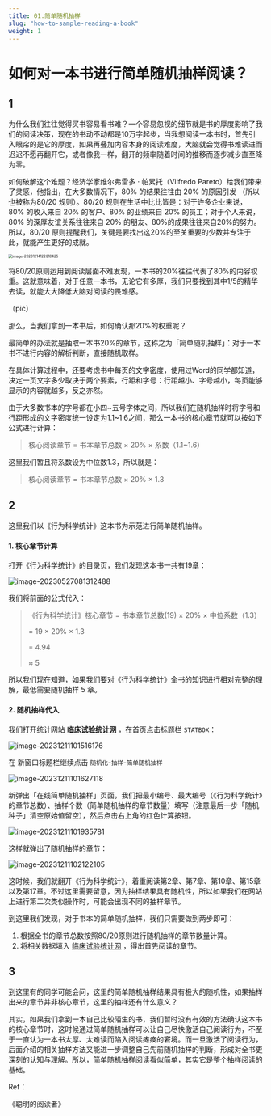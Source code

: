```yaml
---
title: 01.简单随机抽样
slug: "how-to-sample-reading-a-book"
weight: 1
---
```


# 如何对一本书进行简单随机抽样阅读？

## 1

为什么我们往往觉得买书容易看书难？一个容易忽视的细节就是书的厚度影响了我们的阅读决策，现在的书动不动都是10万字起步，当我想阅读一本书时，首先引入眼帘的是它的厚度，如果再叠加内容本身的阅读难度，大脑就会觉得书难读进而迟迟不愿再翻开它，或者像我一样，翻开的频率随着时间的推移而逐步减少直至降为零。

如何破解这个难题？经济学家维尔弗雷多 · 帕累托（Vilfredo Pareto）给我们带来了灵感，他指出，在大多数情况下，80% 的结果往往由 20% 的原因引发 （所以也被称为80/20 规则）。80/20 规则在生活中比比皆是：对于许多企业来说， 80% 的收入来自 20% 的客户、80% 的业绩来自 20% 的员工；对于个人来说，80% 的深厚友谊关系往往来自 20% 的朋友、80%的成果往往来自20%的努力。所以，80/20 原则提醒我们，关键是要找出这20%的至关重要的少数并专注于此，就能产生更好的成就。

<img src="https://pbox.online/202312141226494.png" alt="image-20231214122610425" style="zoom:50%;" />

将80/20原则运用到阅读层面不难发现，一本书的20%往往代表了80%的内容权重。这就意味着，对于任意一本书，无论它有多厚，我们只要找到其中1/5的精华去读，就能大大降低大脑对阅读的畏难感。

（pic）

那么，当我们拿到一本书后，如何确认那20%的权重呢？

最简单的办法就是抽取一本书20%的章节，这称之为「简单随机抽样」：对于一本书不进行内容的解析判断，直接随机取样。

在具体计算过程中，还要考虑书中每页的文字密度，使用过Word的同学都知道，决定一页文字多少取决于两个要素，行距和字号：行距越小、字号越小，每页能够显示的内容就越多，反之亦然。

由于大多数书本的字号都在小四~五号字体之间，所以我们在随机抽样时将字号和行距形成的文字密度统一设定为1.1~1.6之间，那么一本书的核心章节就可以按如下公式进行计算：

> 核心阅读章节 = 书本章节总数 × 20% × 系数（1.1~1.6）

这里我们暂且将系数设为中位数1.3，所以就是：

> 核心阅读章节 = 书本章节总数 × 20% × 1.3

## 2

这里我们以《行为科学统计》这本书为示范进行简单随机抽样。

#### 1. 核心章节计算

打开《行为科学统计》的目录页，我们发现这本书一共有19章：

![image-20230527081312488](https://pbox.online/202305270813613.png)

我们将前面的公式代入：

> 《行为科学统计》核心章节 = 书本章节总数(19) × 20% × 中位系数（1.3）
>
> = 19 × 20% × 1.3
>
> = 4.94 
>
> ≈ 5

所以我们现在知道，如果我们要对《行为科学统计》全书的知识进行相对完整的理解，最低需要随机抽样 5 章。

#### 2. 随机抽样代入 

我们打开统计网站 **[临床试验统计网](https://www.trialstats.com/)** ，在首页点击标题栏 `STATBOX`：

![image-20231211101516176](https://pbox.online/202312111015299.png)

在 新窗口标题栏继续点击 `随机化`-`抽样`-`简单随机抽样`

![image-20231211101627118](https://pbox.online/202312111016217.png)

新弹出「在线简单随机抽样」页面，我们把最小编号、最大编号（《行为科学统计》的章节总数）、抽样个数（简单随机抽样的章节数量）填写（注意最后一步「随机种子」清空原始值留空），然后点击右上角的红色计算按钮。

![image-20231211101935781](https://pbox.online/202312111019855.png)

这样就弹出了随机抽样的章节：

![image-20231211102122105](https://pbox.online/202312111021172.png)

这时候，我们就翻开《行为科学统计》，着重阅读第2章、第7章、第10章、第15章以及第17章。不过这里需要留意，因为抽样结果具有随机性，所以如果我们在网站上进行第二次类似操作时，可能会出现不同的抽样章节。

到这里我们发现，对于书本的简单随机抽样，我们只需要做到两步即可：

1. 根据全书的章节总数按照80/20原则进行随机抽样的章节数量计算。
2. 将相关数据填入 [临床试验统计网](https://www.trialstats.com/) ，得出首先阅读的章节。



## 3

到这里有的同学可能会问，这里的简单随机抽样结果具有极大的随机性，如果抽样出来的章节并非核心章节，这里的抽样还有什么意义？

其实，如果我们拿到一本自己比较陌生的书，我们暂时没有有效的方法确认这本书的核心章节时，这时候通过简单随机抽样可以让自己尽快激活自己阅读行为，不至于一直认为一本书太厚、太难读而陷入阅读瘫痪的窘境。而一旦激活了阅读行为，后面介绍的相关抽样方法又能进一步调整自己先前随机抽样的判断，形成对全书更深刻的认知与理解。所以，简单随机抽样阅读看似简单，其实它是整个抽样阅读的基础。



Ref：

《聪明的阅读者》


